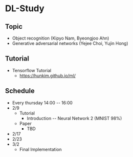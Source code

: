 # DL-Study
## Topic
- Object recognition (Kipyo Nam, Byeongjoo Ahn)
- Generative adversarial networks (Yejee Choi, Yujin Hong)

## Tutorial
- Tensorflow Tutorial
    + <https://hunkim.github.io/ml/>

## Schedule
- Every thursday 14:00 \-\- 16:00
- 2/9
    + Tutorial
        * Introduction \-\- Neural Network 2 (MNIST 98%)
    + Paper
        * TBD
- 2/17
- 2/23
- 3/2
    + Final Implementation




